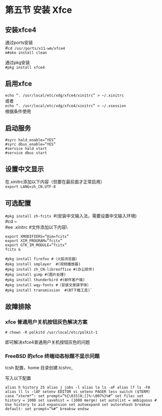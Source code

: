 # 第五节 安装 Xfce

## 安装xfce4

通过ports安装\
\#`cd /usr/ports/x11-wm/xfce4`\
`m#ake install clean`

通过pkg安装\
`#pkg install xfce4`

## 启用xfce

`echo “. /usr/local/etc/xdg/xfce4/xinitrc” > ~/.xinitrc`\
或者\
`echo “. /usr/local/etc/xdg/xfce4/xinitrc” > ~/.xsession`\
根据条件使用

## 启动服务

```
#syrc hald_enable=”YES”
#syrc dbus_enable=”YES”
#service hald start
#service dbus start
```
## 设置中文显示

在.xinitrc添加以下内容（但要在最前面才正常启用）\
`export LANG=zh_CN.UTF-8`

## 可选配置

`#pkg install zh-fcitx `#(安装中文输入法，需要设置中文输入环境)\
\#cd \~\
\#ee .xinitrc #文件添加以下内容\
```
export XMODIFIERS=”@im=fcitx”
export XIM_PROGRAM=”fcitx”
export GTK_IM_MODULE=”fcitx”
fcitx &
```
```
#pkg install firefox #（火狐浏览器）
#pkg install smplayer  #(视频播放器)
#pkg install zh_CN-libreoffice #(办公软件)
#pkg install gimp #(图片处理)
#pkg install thunderbird #(邮件客户端)
#pkg install wqy-fonts #（安装文泉驿字体）
#pkg install transmission  #(BT下载工具)`
```
## 故障排除

### xfce 普通用户关机按钮灰色解决方案

`# chown -R polkitd /usr/local/etc/polkit-1`

&#x20;即可解决xfce4普通用户关机按钮灰色的问题

### FreeBSD 的xfce 终端动态标题不显示问题

tcsh 配置，home 目录创建.tcshrc,

写入以下配置

`alias h history 25 alias j jobs -l alias la ls -aF alias lf ls -FA alias ll ls -lAF setenv EDITOR vi setenv PAGER less switch ($TERM) case “xterm*”: set prompt=”%{\033]0;[]%~\007%}%#” set filec set history = 1000 set savehist = (1000 merge) set autolist = ambiguous # Use history to aid expansion set autoexpand set autorehash breaksw default: set prompt=”%#” breaksw endsw`
